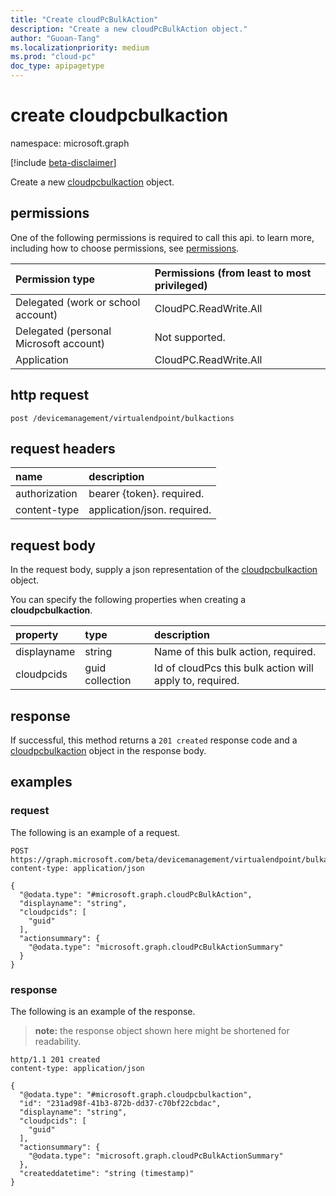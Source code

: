 ```yaml
---
title: "Create cloudPcBulkAction"
description: "Create a new cloudPcBulkAction object."
author: "Guoan-Tang"
ms.localizationpriority: medium
ms.prod: "cloud-pc"
doc_type: apipagetype
---
```


# create cloudpcbulkaction
namespace: microsoft.graph

[!include [beta-disclaimer](../../includes/beta-disclaimer.md)]

Create a new [cloudpcbulkaction](../resources/cloudpcbulkaction.md) object.

## permissions
One of the following permissions is required to call this api. to learn more, including how to choose permissions, see [permissions](/graph/permissions-reference).

|Permission type|Permissions (from least to most privileged)|
|:---|:---|
|Delegated (work or school account)|CloudPC.ReadWrite.All|
|Delegated (personal Microsoft account)|Not supported.|
|Application|CloudPC.ReadWrite.All|

## http request

<!-- {
  "blocktype": "ignored"
}
-->
``` http
post /devicemanagement/virtualendpoint/bulkactions
```

## request headers
|name|description|
|:---|:---|
|authorization|bearer {token}. required.|
|content-type|application/json. required.|

## request body
In the request body, supply a json representation of the [cloudpcbulkaction](../resources/cloudpcbulkaction.md) object.

You can specify the following properties when creating a **cloudpcbulkaction**.

|property|type|description|
|:---|:---|:---|
|displayname|string|Name of this bulk action, required.|
|cloudpcids|guid collection|Id of cloudPcs this bulk action will apply to, required.|

## response

If successful, this method returns a `201 created` response code and a [cloudpcbulkaction](../resources/cloudpcbulkaction.md) object in the response body.

## examples

### request
The following is an example of a request.
<!-- {
  "blocktype": "request",
  "name": "create_cloudpcbulkaction_from_"
}
-->
``` http
POST https://graph.microsoft.com/beta/devicemanagement/virtualendpoint/bulkactions
content-type: application/json

{
  "@odata.type": "#microsoft.graph.cloudPcBulkAction",
  "displayname": "string",
  "cloudpcids": [
    "guid"
  ],
  "actionsummary": {
    "@odata.type": "microsoft.graph.cloudPcBulkActionSummary"
  }
}
```


### response
The following is an example of the response.
>**note:** the response object shown here might be shortened for readability.
<!-- {
  "blocktype": "response",
  "truncated": true,
  "@odata.type": "microsoft.graph.cloudpcbulkaction"
}
-->
``` http
http/1.1 201 created
content-type: application/json

{
  "@odata.type": "#microsoft.graph.cloudpcbulkaction",
  "id": "231ad98f-41b3-872b-dd37-c70bf22cbdac",
  "displayname": "string",
  "cloudpcids": [
    "guid"
  ],
  "actionsummary": {
    "@odata.type": "microsoft.graph.cloudPcBulkActionSummary"
  },
  "createddatetime": "string (timestamp)"
}
```

